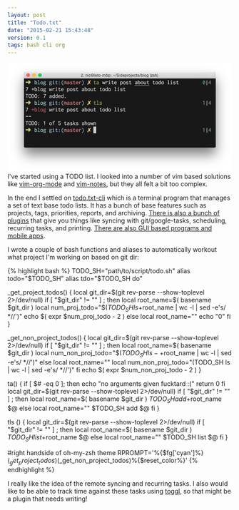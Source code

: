 ```yaml
---
layout: post
title: "Todo.txt"
date: "2015-02-21 15:43:48"
version: 0.1
tags: bash cli org
---
```


![Todo list](/imgs/todo.png)
I've started using a TODO list. I looked into a number of vim based solutions
like [vim-org-mode][vim-org-mode] and [vim-notes][vim-notes], but they all felt
a bit too complex.

In the end I settled on [todo.txt-cli][todo.txt-cli] which is a terminal program
that manages a set of text base todo lists. It has a bunch of base features such
as projects, tags, priorities, reports, and archiving. [There is also a bunch of
plugins][plugins] that give you things like syncing with git/google-tasks,
scheduling, recurring tasks, and printing. [There are also GUI based programs
and mobile apps][todo.txt].

I wrote a couple of bash functions and aliases to automatically workout what
project I'm working on based on git dir:

{% highlight bash %}
TODO_SH="path/to/script/todo.sh"
alias todo="$TODO_SH"
alias tdo="$TODO_SH do"

_get_project_todos() {
    local git_dir=$(git rev-parse --show-toplevel 2>/dev/null)
    if [ "$git_dir" != "" ] ; then
        local root_name=$( basename $git_dir )
        local num_proj_todo="$($TODO_SH ls +$root_name | wc -l | sed -e's/ *//')"
        echo $( expr $num_proj_todo - 2 )
    else
        local root_name=""
        echo "0"
    fi
}

_get_non_project_todos() {
    local git_dir=$(git rev-parse --show-toplevel 2>/dev/null)
    if [ "$git_dir" != "" ] ; then
        local root_name=$( basename $git_dir )
        local num_non_proj_todo="$($TODO_SH ls -+$root_name | wc -l | sed -e's/ *//')"
    else
        local root_name=""
        local num_non_proj_todo="$($TODO_SH ls | wc -l | sed -e's/ *//')"
    fi
    echo $( expr $num_non_proj_todo - 2 )
}

ta() {
    if [ $# -eq 0 ]; then
        echo "no arguments given fucktard :("
        return 0
    fi
    local git_dir=$(git rev-parse --show-toplevel 2>/dev/null)
    if [ "$git_dir" != "" ] ; then
       local root_name=$( basename $git_dir )
       $TODO_SH add +$root_name $@
    else
       local root_name=""
       $TODO_SH add $@
    fi
}

tls () {
    local git_dir=$(git rev-parse --show-toplevel 2>/dev/null)
    if [ "$git_dir" != "" ] ; then
       local root_name=$( basename $git_dir )
       $TODO_SH list +$root_name $@
    else
       local root_name=""
       $TODO_SH list $@
    fi
}

#right handside of oh-my-zsh theme
RPROMPT='%{$fg['cyan']%}$(_get_project_todos)%{$reset_color%}|%{$fg['blue']%}$(_get_non_project_todos)%{$reset_color%}'
{% endhighlight %}

I really like the idea of the remote syncing and recurring tasks. I also would
like to be able to track time against these tasks using [toggl][toggl], so that might be
a plugin that needs writing!

[vim-org-mode]: https://github.com/jceb/vim-orgmode
[vim-notes]: https://github.com/xolox/vim-notes
[todo.txt-cli]: https://github.com/ginatrapani/todo.txt-cli
[todo.txt]: http://todotxt.com/
[plugins]: https://github.com/ginatrapani/todo.txt-cli/wiki/Todo.sh-Add-on-Directory
[toggl]: https://www.toggl.com
